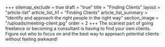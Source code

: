 +++
sitemap_exclude = true
draft = "true"
title = "Finding Clients"
layout = "article-list"
article_list_h1 = "Finding Clients"
article_list_summary = "Identify and approach the right people in the right way"
section_image = "/uploads/meeting-client.jpg"
order = 2
+++
The scariest part of going freelance or becoming a consultant is having to find your own clients. Figure out who to focus on and the best way to approach potential clients without feeling awkward!